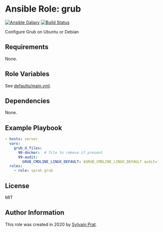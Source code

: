 Ansible Role: grub
==================

[![Ansible Galaxy][galaxy_image]][galaxy_link]
[![Build Status][travis_image]][travis_link]

Configure Grub on Ubuntu or Debian

Requirements
------------

None.

Role Variables
--------------

See [defaults/main.yml](defaults/main.yml).

Dependencies
------------

None.

Example Playbook
----------------

```yaml
- hosts: server
  vars:
    grub_d_files:
      98-docker:  # file to remove if present
      99-audit:
        GRUB_CMDLINE_LINUX_DEFAULT: $GRUB_CMDLINE_LINUX_DEFAULT audit=1
  roles:
    - role: sprat.grub
```

License
-------

MIT

Author Information
------------------

This role was created in 2020 by [Sylvain Prat](https://github.com/sprat).


[travis_image]:  https://travis-ci.com/sprat/ansible-role-grub.svg?branch=master
[travis_link]:   https://travis-ci.com/sprat/ansible-role-grub
[galaxy_image]:  https://img.shields.io/badge/galaxy-sprat.grub-660198.svg?style=flat
[galaxy_link]:   https://galaxy.ansible.com/sprat/grub
